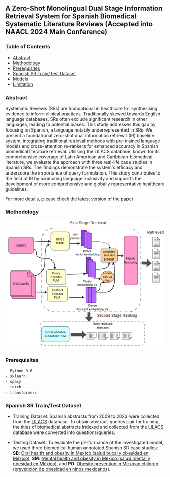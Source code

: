 ## A Zero-Shot Monolingual Dual Stage Information Retrieval System for Spanish Biomedical Systematic Literature Reviews (Accepted into NAACL 2024 Main Conference)

### Table of Contents
- [Abstract](#features)
- [Methodology](#installation)
- [Prerequisites](#usage)
- [Spanish SR Train/Test Dataset](#visualizing-attacks)
- [Models](#generating-adversarial-images)
- [Limitation](#limitation)


### Abstract

Systematic Reviews (SRs) are foundational in healthcare for synthesising evidence to inform clinical practices. Traditionally skewed towards English-language databases, SRs often exclude significant research in other languages, leading to potential biases. This study addresses this gap by focusing on Spanish, a language notably underrepresented in SRs. We present a foundational zero-shot dual information retrieval (IR) baseline system, integrating traditional retrieval methods with pre-trained language models and cross-attention re-rankers for enhanced accuracy in Spanish biomedical literature retrieval. Utilising the LILACS database, known for its comprehensive coverage of Latin American and Caribbean biomedical literature, we evaluate the approach with three real-life case studies in Spanish SRs. The findings demonstrate the system's efficacy and underscore the importance of query formulation. This study contributes to the field of IR by promoting language inclusivity and supports the development of more comprehensive and globally representative healthcare guidelines.

For more details, please check the latest version of the paper


### Methodology

![Image Alt text](dual_encoder_naacl.PNG)


###  Prerequisites
``` bash
- Python 3.6
- sklearn
- spacy
- torch
- transformers
```

### Spanish SR Train/Test Dataset

- Training Dataset: Spanish abstracts from 2009 to 2023 were collected from the [LILACS](https://lilacs.bvsalud.org/en/) database. To obtain abstract-queries pair for training, the titles of biomedical abstracts indexed and collected from the [LILACS](https://lilacs.bvsalud.org/en/) database were converted into questions/queries.


- Testing Dataset: To evaluate the performance of the investigated model, we used three biomedical human annotated Spanish SR case studies: **SB**: [Oral health and obesity in Mexico (salud bucal y obesidad en México)](https://academic.oup.com/nutritionreviews/article/80/6/1694/6402007?login=false), **SM**: [Mental health and obesity in Mexico (salud mental y obesidad en México)](https://academic.oup.com/nutritionreviews/article/81/6/658/6717764?login=false), and **PO**: [Obesity prevention in Mexican children (prevención de obesidad en ninos mexicanos)](https://link.springer.com/article/10.1007/s11121-021-01316-6).







